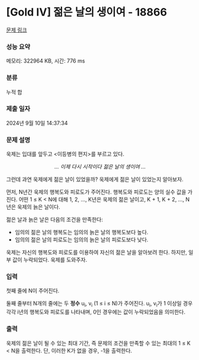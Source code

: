 # [Gold IV] 젊은 날의 생이여 - 18866 

[문제 링크](https://www.acmicpc.net/problem/18866) 

### 성능 요약

메모리: 322964 KB, 시간: 776 ms

### 분류

누적 합

### 제출 일자

2024년 9월 10일 14:37:34

### 문제 설명

<p>욱제는 입대를 앞두고 <이등병의 편지>를 부르고 있다.</p>

<p style="text-align: center;"><em>… 이제 다시 시작이다 젊은 날의 생이여 … </em></p>

<p>그런데 과연 욱제에게 젊은 날이 있었을까? 욱제에게 젊은 날이 있었는지 알아보자.</p>

<p>먼저, N년간 욱제의 행복도와 피로도가 주어진다. 행복도와 피로도는 양의 실수 값을 가진다. 어떤 1 ≤ K < N에 대해 1, 2, …, K년은 욱제의 젊은 날이고, K + 1, K + 2, …, N년은 욱제의 늙은 날이다.</p>

<p>젊은 날과 늙은 날은 다음의 조건을 만족한다:</p>

<ul>
	<li>임의의 젊은 날의 행복도는 임의의 늙은 날의 행복도보다 높다.</li>
	<li>임의의 젊은 날의 피로도는 임의의 늙은 날의 피로도보다 낮다.</li>
</ul>

<p>욱제는 자신의 행복도와 피로도를 이용하여 자신의 젊은 날을 알아보려 한다. 하지만, 일부 값이 누락되었다. 욱제를 도와주자.</p>

### 입력 

 <p dir="ltr">첫째 줄에 N이 주어진다.</p>

<p dir="ltr">둘째 줄부터 N개의 줄에는 두 <strong>정수</strong> u<sub>i</sub>, v<sub>i</sub> (1 ≤ i ≤ N)가 주어진다. u<sub>i</sub>, v<sub>i</sub>가 1 이상일 경우 각각 i년의 행복도와 피로도를 나타내며, 0인 경우에는 값이 누락되었음을 의미한다.</p>

### 출력 

 <p>욱제의 젊은 날이 될 수 있는 최대 기간, 즉 문제의 조건을 만족할 수 있는 최대의 1 ≤ K < N을 출력한다. 단, 이러한 K가 없을 경우, -1을 출력한다.</p>

